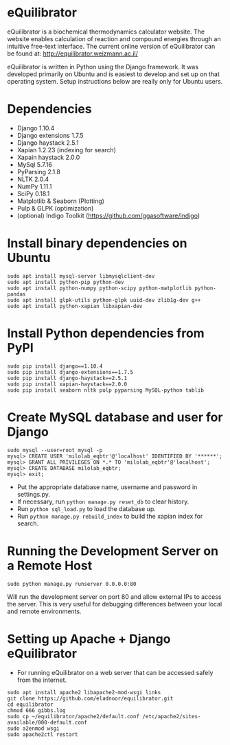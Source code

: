 eQuilibrator
============

eQuilibrator is a biochemical thermodynamics calculator website. The website enables calculation 
of reaction and compound energies through an intuitive free-text interface. The current online
version of eQuilibrator can be found at:
http://equilibrator.weizmann.ac.il/

eQuilibrator is written in Python using the Django framework. It was developed primarily on Ubuntu
and is easiest to develop and set up on that operating system. Setup instructions below are really
only for Ubuntu users.

# Dependencies
- Django 1.10.4
- Django extensions 1.7.5
- Django haystack 2.5.1
- Xapian 1.2.23 (indexing for search)
- Xapain haystack 2.0.0
- MySql 5.7.16
- PyParsing 2.1.8
- NLTK 2.0.4
- NumPy 1.11.1
- SciPy 0.18.1
- Matplotlib & Seaborn (Plotting)
- Pulp & GLPK (optimization)
- (optional) Indigo Toolkit (https://github.com/ggasoftware/indigo)

# Install binary dependencies on Ubuntu
```
sudo apt install mysql-server libmysqlclient-dev
sudo apt install python-pip python-dev
sudo apt install python-numpy python-scipy python-matplotlib python-pandas
sudo apt install glpk-utils python-glpk uuid-dev zlib1g-dev g++
sudo apt install python-xapian libxapian-dev
```

# Install Python dependencies from PyPI
```
sudo pip install django==1.10.4
sudo pip install django-extensions==1.7.5
sudo pip install django-haystack==2.5.1
sudo pip install xapian-haystack==2.0.0
sudo pip install seaborn nltk pulp pyparsing MySQL-python tablib
```

# Create MySQL database and user for Django
```
sudo mysql --user=root mysql -p
mysql> CREATE USER 'milolab_eqbtr'@'localhost' IDENTIFIED BY '******';
mysql> GRANT ALL PRIVILEGES ON *.* TO 'milolab_eqbtr'@'localhost';
mysql> CREATE DATABASE milolab_eqbtr;
mysql> exit;
```

* Put the appropriate database name, username and password in settings.py.
* If necessary, run `python manage.py reset_db` to clear history.
* Run `python sql_load.py` to load the database up. 
* Run `python manage.py rebuild_index` to build the xapian index for search.

# Running the Development Server on a Remote Host

```
sudo python manage.py runserver 0.0.0.0:80
```

Will run the development server on port 80 and allow external IPs to access the server. This is very
useful for debugging differences between your local and remote environments.

# Setting up Apache + Django eQuilibrator

* For running eQuilibrator on a web server that can be accessed safely from the internet.
```
sudo apt install apache2 libapache2-mod-wsgi links
git clone https://github.com/eladnoor/equilibrator.git
cd equilibrator
chmod 666 gibbs.log
sudo cp ~/equilibrator/apache2/default.conf /etc/apache2/sites-available/000-default.conf
sudo a2enmod wsgi
sudo apache2ctl restart
```
